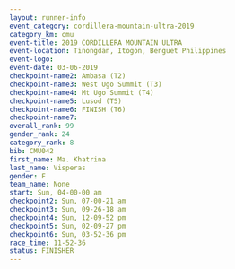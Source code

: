 ```yaml
---
layout: runner-info 
event_category: cordillera-mountain-ultra-2019 
category_km: cmu 
event-title: 2019 CORDILLERA MOUNTAIN ULTRA 
event-location: Tinongdan, Itogon, Benguet Philippines 
event-logo: 
event-date: 03-06-2019 
checkpoint-name2: Ambasa (T2) 
checkpoint-name3: West Ugo Summit (T3) 
checkpoint-name4: Mt Ugo Summit (T4) 
checkpoint-name5: Lusod (T5) 
checkpoint-name6: FINISH (T6) 
checkpoint-name7: 
overall_rank: 99
gender_rank: 24
category_rank: 8
bib: CMU042
first_name: Ma. Khatrina
last_name: Visperas
gender: F
team_name: None
start: Sun, 04-00-00 am
checkpoint2: Sun, 07-00-21 am
checkpoint3: Sun, 09-26-18 am
checkpoint4: Sun, 12-09-52 pm
checkpoint5: Sun, 02-09-27 pm
checkpoint6: Sun, 03-52-36 pm
race_time: 11-52-36
status: FINISHER
---
```

